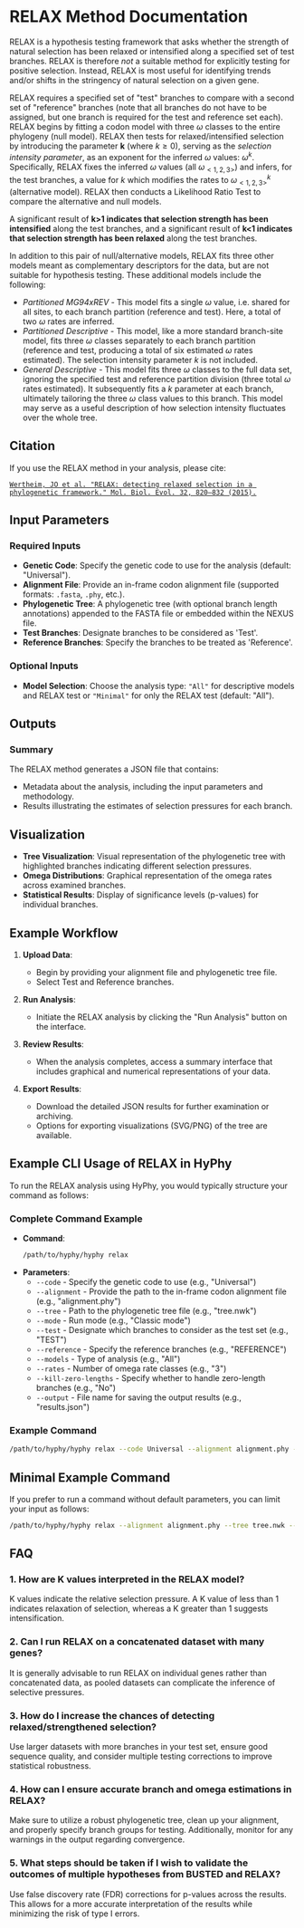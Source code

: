 # RELAX Method Documentation

RELAX is a hypothesis testing framework that asks whether the strength of natural selection has been relaxed or intensified along a specified set of test branches. RELAX is therefore _not_ a suitable method for explicitly testing for positive selection. Instead, RELAX is most useful for identifying trends and/or shifts in the stringency of natural selection on a given gene.

RELAX requires a specified set of "test" branches to compare with a second set of "reference" branches (note that all branches do not have to be assigned, but one branch is required for the test and reference set each). RELAX begins by fitting a codon model with three $\omega$ classes to the entire phylogeny (null model). RELAX then tests for relaxed/intensified selection by introducing the parameter **k** (where $k \geq 0$), serving as the _selection intensity parameter_, as an exponent for the inferred $\omega$ values: $\omega^k$. Specifically, RELAX fixes the inferred $\omega$ values (all $\omega_{<1,2,3>}$) and infers, for the test branches, a value for _k_ which modifies the rates to $\omega_{<1,2,3>}^k$ (alternative model). RELAX then conducts a Likelihood Ratio Test to compare the alternative and null models.

A significant result of **k>1 indicates that selection strength has been intensified** along the test branches, and a significant result of **k<1 indicates that selection strength has been relaxed** along the test branches.

In addition to this pair of null/alternative models, RELAX fits three other models meant as complementary descriptors for the data, but are not suitable for hypothesis testing. These additional models include the following:

- _Partitioned MG94xREV_ - This model fits a single $\omega$ value, i.e. shared for all sites, to each branch partition (reference and test). Here, a total of two $\omega$ rates are inferred.
- _Partitioned Descriptive_ - This model, like a more standard branch-site model, fits three $\omega$ classes separately to each branch partition (reference and test, producing a total of six estimated $\omega$ rates estimated). The selection intensity parameter _k_ is not included.
- _General Descriptive_ - This model fits three $\omega$ classes to the full data set, ignoring the specified test and reference partition division (three total $\omega$ rates estimated). It subsequently fits a _k_ parameter at each branch, ultimately tailoring the three $\omega$ class values to this branch. This model may serve as a useful description of how selection intensity fluctuates over the whole tree.

## Citation

If you use the RELAX method in your analysis, please cite:

[`Wertheim, JO et al. "RELAX: detecting relaxed selection in a phylogenetic framework." Mol. Biol. Evol. 32, 820–832 (2015).`](https://doi.org/10.1093/molbev/msu400)

## Input Parameters

### Required Inputs

- **Genetic Code**: Specify the genetic code to use for the analysis (default: "Universal").
- **Alignment File**: Provide an in-frame codon alignment file (supported formats: `.fasta`, `.phy`, etc.).
- **Phylogenetic Tree**: A phylogenetic tree (with optional branch length annotations) appended to the FASTA file or embedded within the NEXUS file.
- **Test Branches**: Designate branches to be considered as 'Test'.
- **Reference Branches**: Specify the branches to be treated as 'Reference'.

### Optional Inputs

- **Model Selection**: Choose the analysis type: `"All"` for descriptive models and RELAX test or `"Minimal"` for only the RELAX test (default: "All").

## Outputs

### Summary

The RELAX method generates a JSON file that contains:

- Metadata about the analysis, including the input parameters and methodology.
- Results illustrating the estimates of selection pressures for each branch.

## Visualization

- **Tree Visualization**: Visual representation of the phylogenetic tree with highlighted branches indicating different selection pressures.
- **Omega Distributions**: Graphical representation of the omega rates across examined branches.
- **Statistical Results**: Display of significance levels (p-values) for individual branches.

## Example Workflow

1. **Upload Data**:

   - Begin by providing your alignment file and phylogenetic tree file.
   - Select Test and Reference branches.

2. **Run Analysis**:

   - Initiate the RELAX analysis by clicking the "Run Analysis" button on the interface.

3. **Review Results**:

   - When the analysis completes, access a summary interface that includes graphical and numerical representations of your data.

4. **Export Results**:
   - Download the detailed JSON results for further examination or archiving.
   - Options for exporting visualizations (SVG/PNG) of the tree are available.

## Example CLI Usage of RELAX in HyPhy

To run the RELAX analysis using HyPhy, you would typically structure your command as follows:

### Complete Command Example

- **Command**:
  ```bash
  /path/to/hyphy/hyphy relax
  ```
- **Parameters**:
  - `--code` - Specify the genetic code to use (e.g., "Universal")
  - `--alignment` - Provide the path to the in-frame codon alignment file (e.g., "alignment.phy")
  - `--tree` - Path to the phylogenetic tree file (e.g., "tree.nwk")
  - `--mode` - Run mode (e.g., "Classic mode")
  - `--test` - Designate which branches to consider as the test set (e.g., "TEST")
  - `--reference` - Specify the reference branches (e.g., "REFERENCE")
  - `--models` - Type of analysis (e.g., "All")
  - `--rates` - Number of omega rate classes (e.g., "3")
  - `--kill-zero-lengths` - Specify whether to handle zero-length branches (e.g., "No")
  - `--output` - File name for saving the output results (e.g., "results.json")

### Example Command

```bash
/path/to/hyphy/hyphy relax --code Universal --alignment alignment.phy --tree tree.nwk --mode "Classic mode" --test TEST --reference REFERENCE --models "All" --rates 3 --kill-zero-lengths No --output results.json
```

## Minimal Example Command

If you prefer to run a command without default parameters, you can limit your input as follows:

```bash
/path/to/hyphy/hyphy relax --alignment alignment.phy --tree tree.nwk --test TEST --reference REFERENCE
```

## FAQ

### 1. How are K values interpreted in the RELAX model?

K values indicate the relative selection pressure. A K value of less than 1 indicates relaxation of selection, whereas a K greater than 1 suggests intensification.

### 2. Can I run RELAX on a concatenated dataset with many genes?

It is generally advisable to run RELAX on individual genes rather than concatenated data, as pooled datasets can complicate the inference of selective pressures.

### 3. How do I increase the chances of detecting relaxed/strengthened selection?

Use larger datasets with more branches in your test set, ensure good sequence quality, and consider multiple testing corrections to improve statistical robustness.

### 4. How can I ensure accurate branch and omega estimations in RELAX?

Make sure to utilize a robust phylogenetic tree, clean up your alignment, and properly specify branch groups for testing. Additionally, monitor for any warnings in the output regarding convergence.

### 5. What steps should be taken if I wish to validate the outcomes of multiple hypotheses from BUSTED and RELAX?

Use false discovery rate (FDR) corrections for p-values across the results. This allows for a more accurate interpretation of the results while minimizing the risk of type I errors.
